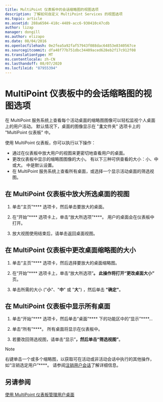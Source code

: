 ```yaml
---
title: MultiPoint 仪表板中的会话缩略图的视图选项
description: 了解如何自定义 MultiPoint Services 的视图选项
ms.topic: article
ms.assetid: 288a6504-418c-4489-acc6-930410c47cdb
author: lizap
manager: dongill
ms.author: elizapo
ms.date: 08/04/2016
ms.openlocfilehash: 0e2fea5a92faf57943f088dac64853e8340567ce
ms.sourcegitcommit: dfa48f77b751dbc34409aced628eb2f17c912f08
ms.translationtype: MT
ms.contentlocale: zh-CN
ms.lasthandoff: 08/07/2020
ms.locfileid: "87955394"
---
```

# <a name="view-options-for-session-thumbnails-in-multipoint-dashboard"></a>MultiPoint 仪表板中的会话缩略图的视图选项
在 MultiPoint 服务系统上查看每个活动桌面的缩略图图像可以轻松监视个人桌面上的用户活动。 默认情况下，桌面的图像显示在 "**主**文件夹" 选项卡上的 "MultiPoint 仪表板" 中。

使用 MultiPoint 仪表板，你可以执行以下操作：

- 通过在仪表板中放大用户的视图来更密切地查看用户的桌面。
- 更改仪表板中显示的缩略图图像的大小。 有以下三种可供查看的大小：小、中或大。 中是默认设置。
- 在 MultiPoint 服务系统上查看所有桌面，或选择一个显示活动桌面的筛选视图。

## <a name="to-enlarge-the-view-of-a-selected-desktop-in-multipoint-dashboard"></a>在 MultiPoint 仪表板中放大所选桌面的视图

1.  单击“主页”**** 选项卡，然后单击要放大的桌面。

2.  在“开始”**** 选项卡上，单击“放大所选项”****。 用户的桌面会在仪表板中打开。

3.  放大视图使用结束后，请单击返回桌面视图。

## <a name="to-change-the-size-of-desktop-thumbnails-in-multipoint-dashboard"></a>在 MultiPoint 仪表板中更改桌面缩略图的大小

1.  单击“主页”**** 选项卡，然后选择要放大的桌面缩略图。

2.  在“开始”**** 选项卡上，单击“放大所选项”****。 此操作将打开“更改桌面大小”**** 页。

3.  单击所需的大小 ("**小**"、"**中**" 或 "**大**") ，然后单击 **"确定"**。

## <a name="to-show-all-desktops-in-multipoint-dashboard"></a>在 MultiPoint 仪表板中显示所有桌面

1.  单击“开始”**** 选项卡，然后单击“桌面”**** 下的功能区中的“显示”****...

2.  单击“所有”****。 所有桌面将显示在仪表板中。

3.  若要改回筛选视图，请单击“显示”****，然后单击“筛选视图”****。

>[!NOTE]
> 右键单击一个或多个缩略图，以获取可在活动或非活动会话中执行的其他操作，如“注销选定用户”****。 请参阅[注销用户会话](Log-Off-User-Sessions.md)了解详细信息。

## <a name="see-also"></a>另请参阅
[使用 MultiPoint 仪表板管理用户桌面](Manage-User-Desktops-Using-MultiPoint-Dashboard.md)